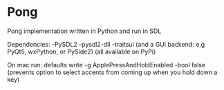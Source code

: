 # Pong
Pong implementation written in Python and run in SDL


Dependencies:
-PySDL2
-pysdl2-dll
-traitsui (and a GUI backend: e.g PyQt5, wxPython, or PySide2)
(all available on PyPi)



On mac run:
    defaults write -g ApplePressAndHoldEnabled -bool false
(prevents option to select accents from coming up when you hold down a key)
